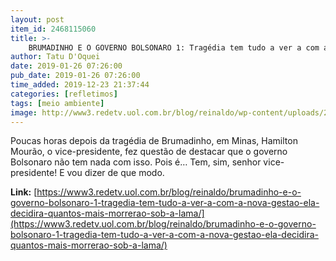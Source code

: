 ```yaml
---
layout: post
item_id: 2468115060
title: >-
    BRUMADINHO E O GOVERNO BOLSONARO 1: Tragédia tem tudo a ver a com a nova gestão. Ela decidirá quantos mais morrerão sob a lama
author: Tatu D'Oquei
date: 2019-01-26 07:26:00
pub_date: 2019-01-26 07:26:00
time_added: 2019-12-23 21:37:44
categories: [refletimos]
tags: [meio ambiente]
image: http://www3.redetv.uol.com.br/blog/reinaldo/wp-content/uploads/2019/01/brumadinho-e-o-governo-bolsonaro-1-tragedia-tem-tudo-a-ver-a-com-a-nova-gestao-ela-decidira-quantos-mais-morrerao-sob-a-lama.jpg
---
```


Poucas horas depois da tragédia de Brumadinho, em Minas, Hamilton Mourão, o vice-presidente, fez questão de destacar que o governo Bolsonaro não tem nada com isso. Pois é… Tem, sim, senhor vice-presidente! E vou dizer de que modo.

**Link:** [https://www3.redetv.uol.com.br/blog/reinaldo/brumadinho-e-o-governo-bolsonaro-1-tragedia-tem-tudo-a-ver-a-com-a-nova-gestao-ela-decidira-quantos-mais-morrerao-sob-a-lama/](https://www3.redetv.uol.com.br/blog/reinaldo/brumadinho-e-o-governo-bolsonaro-1-tragedia-tem-tudo-a-ver-a-com-a-nova-gestao-ela-decidira-quantos-mais-morrerao-sob-a-lama/)

